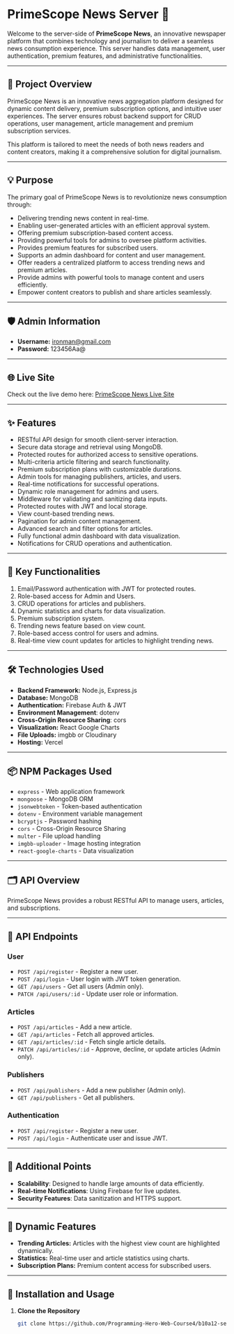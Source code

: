 # PrimeScope News Server 🚀

Welcome to the server-side of **PrimeScope News**, an innovative newspaper platform that combines technology and journalism to deliver a seamless news consumption experience. This server handles data management, user authentication, premium features, and administrative functionalities.

---

## 📝 **Project Overview**
PrimeScope News is an innovative news aggregation platform designed for dynamic content delivery, premium subscription options, and intuitive user experiences. The server ensures robust backend support for CRUD operations, user management, article management and premium subscription services. 

This platform is tailored to meet the needs of both news readers and content creators, making it a comprehensive solution for digital journalism.

---

## 💡 **Purpose**
The primary goal of PrimeScope News is to revolutionize news consumption through:
- Delivering trending news content in real-time.
- Enabling user-generated articles with an efficient approval system.
- Offering premium subscription-based content access.
- Providing powerful tools for admins to oversee platform activities.
- Provides premium features for subscribed users.
- Supports an admin dashboard for content and user management.
- Offer readers a centralized platform to access trending news and premium articles.
- Provide admins with powerful tools to manage content and users efficiently.
- Empower content creators to publish and share articles seamlessly.

---

## 🛡️ **Admin Information**
- **Username:** ironman@gmail.com  
- **Password:** 123456Aa@ 

---

## 🌐 **Live Site**
Check out the live demo here: [PrimeScope News Live Site](https://b10-assignment-12.web.app/)

---

## ✨ **Features**
- RESTful API design for smooth client-server interaction.
- Secure data storage and retrieval using MongoDB.
- Protected routes for authorized access to sensitive operations.
- Multi-criteria article filtering and search functionality.
- Premium subscription plans with customizable durations.
- Admin tools for managing publishers, articles, and users.
- Real-time notifications for successful operations.
- Dynamic role management for admins and users.
- Middleware for validating and sanitizing data inputs.
- Protected routes with JWT and local storage.
- View count-based trending news.
- Pagination for admin content management.
- Advanced search and filter options for articles.
- Fully functional admin dashboard with data visualization.
- Notifications for CRUD operations and authentication.

---

## 🔑 **Key Functionalities**
1. Email/Password authentication with JWT for protected routes.
2. Role-based access for Admin and Users.
3. CRUD operations for articles and publishers.
4. Dynamic statistics and charts for data visualization.
5. Premium subscription system.
6. Trending news feature based on view count.
7. Role-based access control for users and admins.
8. Real-time view count updates for articles to highlight trending news.

---

## 🛠️ **Technologies Used**
- **Backend Framework:** Node.js, Express.js
- **Database:** MongoDB
- **Authentication:** Firebase Auth & JWT
- **Environment Management**: dotenv
- **Cross-Origin Resource Sharing**: cors
- **Visualization:** React Google Charts  
- **File Uploads:** imgbb or Cloudinary  
- **Hosting:** Vercel

---

## 📦 **NPM Packages Used**
- `express` - Web application framework  
- `mongoose` - MongoDB ORM  
- `jsonwebtoken` - Token-based authentication  
- `dotenv` - Environment variable management  
- `bcryptjs` - Password hashing  
- `cors` - Cross-Origin Resource Sharing  
- `multer` - File upload handling  
- `imgbb-uploader` - Image hosting integration  
- `react-google-charts` - Data visualization  

---

## 🗂️ **API Overview**
PrimeScope News provides a robust RESTful API to manage users, articles, and subscriptions.

---

## 📍 **API Endpoints**

### **User**
- `POST /api/register` - Register a new user.
- `POST /api/login` - User login with JWT token generation.
- `GET /api/users` - Get all users (Admin only).
- `PATCH /api/users/:id` - Update user role or information.

### **Articles**
- `POST /api/articles` - Add a new article.
- `GET /api/articles` - Fetch all approved articles.
- `GET /api/articles/:id` - Fetch single article details.
- `PATCH /api/articles/:id` - Approve, decline, or update articles (Admin only).

### **Publishers**
- `POST /api/publishers` - Add a new publisher (Admin only).
- `GET /api/publishers` - Get all publishers.

### **Authentication**
- `POST /api/register` - Register a new user.  
- `POST /api/login` - Authenticate user and issue JWT.
  
---

## 📜 **Additional Points**
- **Scalability**: Designed to handle large amounts of data efficiently.
- **Real-time Notifications**: Using Firebase for live updates.
- **Security Features**: Data sanitization and HTTPS support.

---

## 🧮 **Dynamic Features**
- **Trending Articles:** Articles with the highest view count are highlighted dynamically.  
- **Statistics:** Real-time user and article statistics using charts.  
- **Subscription Plans:** Premium content access for subscribed users.  

---


## 🔧 Installation and Usage

1. **Clone the Repository**  
   ```bash
   git clone https://github.com/Programming-Hero-Web-Course4/b10a12-server-side-SK-Jabed.git
